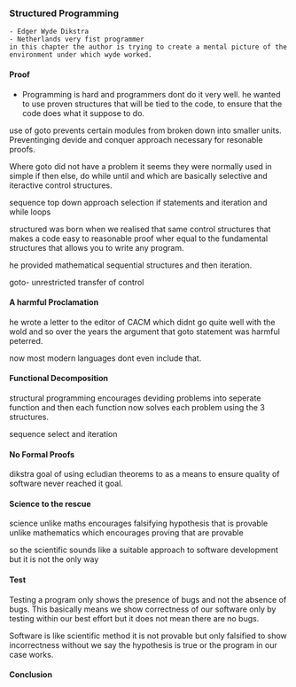 ### Structured Programming
    - Edger Wyde Dikstra
    - Netherlands very fist programmer
    in this chapter the author is trying to create a mental picture of the environment under which wyde worked.

#### Proof
 - Programming is hard and programmers dont do it very well.
he wanted to use proven structures that will be tied to the code, to ensure that the code does what it suppose to do.

use of goto prevents certain modules from broken down into smaller units.
Preventinging devide and conquer approach necessary for resonable proofs.

Where goto did not have a problem it seems they were normally used
in simple if then else, do while until and 
which are basically selective and iteractive control structures.


sequence top down approach
selection if statements 
and iteration and while loops

structured was born when we realised that same control structures that makes a code easy to reasonable proof wher  equal to the fundamental structures that allows you to write any program.

he provided mathematical sequential structures and then iteration.


goto- unrestricted transfer of control

#### A harmful Proclamation

he wrote a letter to the editor of CACM which didnt go quite well with the wold and so over the years the argument that goto statement was harmful peterred.

now most modern languages dont even include that.

#### Functional Decomposition
structural programming encourages deviding problems into seperate function and then each function now solves each problem using the 3 structures. 

sequence
select
and 
iteration

#### No Formal Proofs
dikstra goal of using ecludian theorems to as a means to ensure quality of software never reached it goal.

#### Science to the rescue
science unlike maths encourages falsifying hypothesis that is provable unlike mathematics which encourages proving that are provable

so the scientific sounds like a suitable approach to software development but it is not the only way

#### Test
Testing a program only shows the presence of bugs and not the absence of bugs.
This basically means we show correctness of our software only by testing within our best effort but it does not mean
there are no bugs.

Software is like scientific method it is not provable but only falsified to show incorrectness without we 
say the hypothesis is true or the program in our case works.



#### Conclusion
